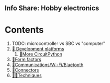 ## Info Share: Hobby electronics
<!----------------------------------------------------------------------------->

# Contents
<!----------------------------------------------------------------------------->
1. TODO: microcontroller vs SBC vs "computer"
1. [🚀 Development platforms](DevPlatforms.md)
   1. [🐍More CircuitPython](CircuitPython\CktPy_Contents.md)
1. [📏Form factors](FormFactors.md)
1. [📡Communications/Wi-Fi/Bluetooth](FormFactors.md)
1. [🔌Connectors](Connectors.md)
1. [🤸‍♀️Techniques](Techniques.md)
